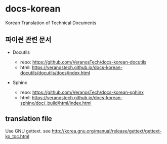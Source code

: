 # docs-korean

Korean Translation of Technical Documents

## 파이썬 관련 문서

* Docutils
  * repo: https://github.com/VeranosTech/docs-korean-docutils
  * html: https://veranostech.github.io/docs-korean-docutils/docutils/docs/index.html

* Sphinx
  * repo: https://github.com/VeranosTech/docs-korean-sphinx
  * html: https://veranostech.github.io/docs-korean-sphinx/doc/_build/html/index.html

## translation file
Use GNU gettext. see http://korea.gnu.org/manual/release/gettext/gettext-ko_toc.html
